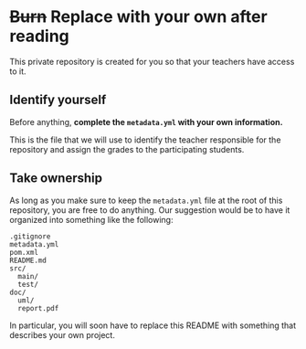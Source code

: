 # ~~Burn~~ Replace with your own after reading

This private repository is created for you so that your teachers have access to it.

## Identify yourself

Before anything, **complete the `metadata.yml` with your own information.** 

This is the file that we will use to identify the teacher responsible for the repository and assign the grades to the participating students.

## Take ownership

As long as you make sure to keep the `metadata.yml` file at the root of this repository, you are free to do anything. Our suggestion would be to have it organized into something like the following:
    
    .gitignore
    metadata.yml
    pom.xml
    README.md
    src/
      main/
      test/
    doc/
      uml/
      report.pdf

In particular, you will soon have to replace this README with something that describes your own project.